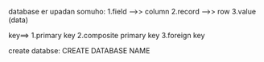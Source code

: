 database er upadan somuho:
1.field -->> column
2.record -->> row
3.value (data)

key==>
1.primary key
2.composite primary key
3.foreign key 

create databse:
CREATE DATABASE NAME
